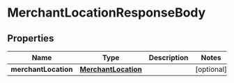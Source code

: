 # MerchantLocationResponseBody

## Properties
Name | Type | Description | Notes
------------ | ------------- | ------------- | -------------
**merchantLocation** | [**MerchantLocation**](MerchantLocation.md) |  | [optional] 


